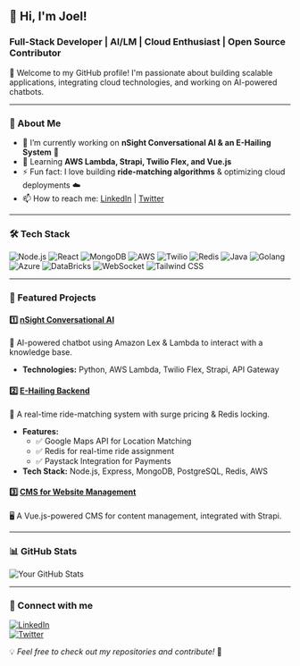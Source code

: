 ## 🚀 Hi, I'm Joel!
### Full-Stack Developer | AI/LM | Cloud Enthusiast | Open Source Contributor

👋 Welcome to my GitHub profile! I'm passionate about building scalable applications, integrating cloud technologies, and working on AI-powered chatbots.

---

### 🌟 About Me
- 🔭 I’m currently working on **nSight Conversational AI & an E-Hailing System** 🚖
- 🌱 Learning **AWS Lambda, Strapi, Twilio Flex, and Vue.js**
- ⚡ Fun fact: I love building **ride-matching algorithms** & optimizing cloud deployments ☁️
- 📫 How to reach me: [LinkedIn](https://www.linkedin.com/in/joel-emmanuel-149708202?) | [Twitter](https://x.com/joelCloud899799?t=3fMOywH6LhvDNx8Jcq9ecQ&s=08)

---

### 🛠 Tech Stack
![Node.js](https://img.shields.io/badge/Node.js-339933?style=for-the-badge&logo=nodedotjs&logoColor=white)
![React](https://img.shields.io/badge/React-61DAFB?style=for-the-badge&logo=react&logoColor=black)
![MongoDB](https://img.shields.io/badge/MongoDB-4EA94B?style=for-the-badge&logo=mongodb&logoColor=white)
![AWS](https://img.shields.io/badge/AWS-232F3E?style=for-the-badge&logo=amazonaws&logoColor=white)
![Twilio](https://img.shields.io/badge/Twilio-F22F46?style=for-the-badge&logo=twilio&logoColor=white)
![Redis](https://img.shields.io/badge/Redis-DC382D?style=for-the-badge&logo=redis&logoColor=white)
![Java](https://img.shields.io/badge/Java-007396?style=for-the-badge&logo=java&logoColor=white)
![Golang](https://img.shields.io/badge/Go-00ADD8?style=for-the-badge&logo=go&logoColor=white)
![Azure](https://img.shields.io/badge/Azure-0078D4?style=for-the-badge&logo=microsoftazure&logoColor=white)
![DataBricks](https://img.shields.io/badge/DataBricks-FF3621?style=for-the-badge&logo=databricks&logoColor=white)
![WebSocket](https://img.shields.io/badge/WebSocket-0084FF?style=for-the-badge&logo=websocket&logoColor=white)
![Tailwind CSS](https://img.shields.io/badge/Tailwind_CSS-38B2AC?style=for-the-badge&logo=tailwind-css&logoColor=white)

---

### 🚀 Featured Projects
#### 1️⃣ [nSight Conversational AI](https://github.com/your-repo)
🤖 AI-powered chatbot using Amazon Lex & Lambda to interact with a knowledge base.
- **Technologies:** Python, AWS Lambda, Twilio Flex, Strapi, API Gateway

#### 2️⃣ [E-Hailing Backend](https://github.com/your-repo)
🚖 A real-time ride-matching system with surge pricing & Redis locking.
- **Features:**
  - ✅ Google Maps API for Location Matching
  - ✅ Redis for real-time ride assignment
  - ✅ Paystack Integration for Payments
- **Tech Stack:** Node.js, Express, MongoDB, PostgreSQL, Redis, AWS

#### 3️⃣ [CMS for Website Management](https://github.com/your-repo)
🖥 A Vue.js-powered CMS for content management, integrated with Strapi.

---

### 📊 GitHub Stats
![Your GitHub Stats](https://github-readme-stats.vercel.app/api?username=JoelEmmanuelCloud&show_icons=true&theme=dark)

---

### 🔗 Connect with me
[![LinkedIn](https://img.shields.io/badge/LinkedIn-0A66C2?style=for-the-badge&logo=linkedin&logoColor=white)](https://www.linkedin.com/in/joel-emmanuel-149708202)  
[![Twitter](https://img.shields.io/badge/Twitter-1DA1F2?style=for-the-badge&logo=twitter&logoColor=white)](https://x.com/joelCloud899799?t=3fMOywH6LhvDNx8Jcq9ecQ&s=08)

💡 *Feel free to check out my repositories and contribute!* 🚀

